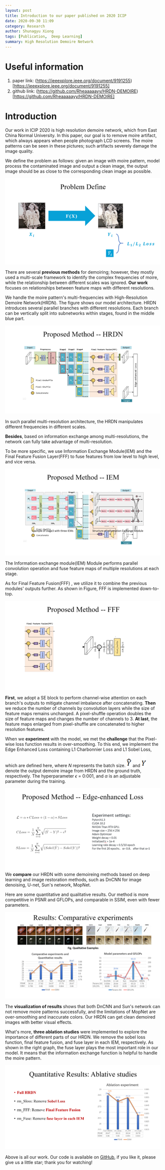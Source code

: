 ```yaml
---
layout: post
title: Introduction to our paper published on 2020 ICIP
date: 2020-09-30 11:09
category: Research
author: Shunagyu Xiong
tags: [Publication,  Deep Learning]
summary: High Resolution Demoire Network
---
```



# Useful information
1. paper link: (https://ieeexplore.ieee.org/document/9191255)[https://ieeexplore.ieee.org/document/9191255]
2. github link: (https://github.com/Rheaaaaayy/HRDN-DEMOIRE)[https://github.com/Rheaaaaayy/HRDN-DEMOIRE]

# Introduction

Our work in ICIP 2020 is high resolution demoire network, which from East China Normal University.
In this paper, our goal is to remove moire artifact, which always appears when people photograph LCD screens. The moire patterns can be seen in these pictures; such artifacts severely damage the image quality.

We define the problem as follows: given an image with moire pattern, model process the contaminated image and output a clean image, the output image should be as close to the corresponding clean image as possible.

![question_definition](/../../media/2020-09-30-publication-2020ICIP-demoire/image-20201203120632597.png)

<!--more-->

There are several **previous methods** for demoiring; however, they mostly used a multi-scale framework to identify the complex frequencies of moire, while the relationship between different scales was ignored. **Our work** focuses on relationships between feature maps with different resolutions. 

We handle the moire pattern's multi-frequencies with High-Resolution Demoire Network(HRDN). The figure shows our model architecture. HRDN introduces several parallel branches with different resolutions. Each branch can be vertically split into subnetworks within stages, found in the middle blue part.

![network_structure](/../../media/2020-09-30-publication-2020ICIP-demoire/image-20201203120739712.png)

In such parallel multi-resolution architecture, the HRDN manipulates different frequencies in different scales.

**Besides**, based on information exchange among multi-resolutions, the network can fully take advantage of multi-resolution.

To be more specific, we use Information Exchange Module(IEM) and the Final Feature Fusion Layer(FFF) to fuse features from low level to high level, and vice versa.

![IEM](/../../media/2020-09-30-publication-2020ICIP-demoire/image-20201203120842255.png)

The Information exchange module(IEM) Module performs parallel convolution operation and fuse feature maps of multiple resolutions at each stage. 

As for Final Feature Fusion(FFF) , we utilize it to combine the previous modules' outputs further. As shown in Figure, FFF is implemented down-to-top. 

![FFF](/../../media/2020-09-30-publication-2020ICIP-demoire/image-20201203120954873.png)

**First**, we adopt a SE block to perform channel-wise attention on each branch's outputs to mitigate channel imbalance after concatenating. **Then** we reduce the number of channels by convolution layers while the size of feature maps remains unchanged. A pixel-shuffle operation doubles the size of feature maps and changes the number of channels to 3. **At last**, the feature maps enlarged from pixel-shuffle are concatenated to higher resolution features.



When we **experiment** with the model, we met the **challenge** that the Pixel-wise loss function results in over-smoothing. To this end, we implement the Edge Enhanced Loss containing L1 Charbonnier Loss and L1 Sobel Loss, which are defined here, where $N$ represents the batch size. ![img](/../../media/2020-09-30-publication-2020ICIP-demoire/clip_image004.png) and ![img](/../../media/2020-09-30-publication-2020ICIP-demoire/clip_image006.png) denote the output demoire image from HRDN and the ground truth, respectively. The hyperparameter $\epsilon$  = 0:001, and $\alpha$ is an adjustable parameter during the training.

![Edge Enhanced Loss](/../../media/2020-09-30-publication-2020ICIP-demoire/image-20201203121035497.png)We **compare** our HRDN with some demoireing methods based on deep learning and image restoration methods, such as DnCNN for image denoising, U-net, Sun's network, MopNet. 

Here are some quantitative and qualitative results. Our method is more competitive in PSNR and GFLOPs, and comparable in SSIM, even with fewer parameters.

![results](/../../media/2020-09-30-publication-2020ICIP-demoire/image-20201203121251938.png)

The **visualization of results** shows that both DnCNN and Sun's network can not remove moire patterns successfully, and the limitations of MopNet are over-smoothing and inaccurate colors. Our HRDN can get clean demoired images with better visual effects.

What's more, **three ablation studies** were implemented to explore the importance of different parts of our HRDN. We remove the sobel loss function, final feature fusion, and fuse layer in each IEM, respectively. As shown in the right graph, the fuse layer plays the most important role in our model. It means that the information exchange function is helpful to handle the moire pattern. 

![ablation studies](/../../media/2020-09-30-publication-2020ICIP-demoire/image-20201203121348949.png)

Above is all our work. Our code is available on [GitHub](https://github.com/Rheaaaaayy/HRDN-DEMOIRE), if you like it, please give us a little star; thank you for watching! 